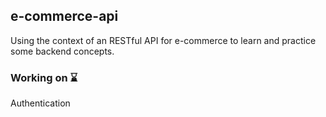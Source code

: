 ## e-commerce-api
Using the context of an RESTful API for e-commerce to learn and practice some backend concepts. 

### Working on ⌛
Authentication  
